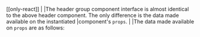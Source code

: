 [[only-react]]
|
|The header group component interface is almost identical to the above header component. The only difference is the data made available on the instantiated 
|component's `props`. 
|
|The data made available on `props` are as follows:
